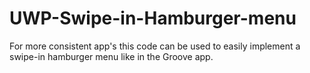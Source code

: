 # UWP-Swipe-in-Hamburger-menu

For more consistent app's this code can be used to easily implement a swipe-in hamburger menu like in the Groove app.
